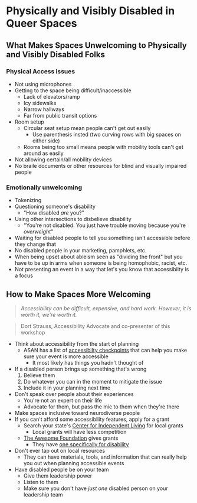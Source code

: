# Physically and Visibly Disabled in Queer Spaces #

## What Makes Spaces Unwelcoming to Physically and Visibly Disabled Folks ##
### Physical Access issues ###
  * Not using microphones
  * Getting to the space being difficult/inaccessible
    * Lack of elevators/ramp
    * Icy sidewalks
    * Narrow hallways
    * Far from public transit options
  * Room setup
    * Circular seat setup mean people can't get out easily
      * Use parenthesis insted (two curving rows with big spaces on either side)
    * Rooms being too small means people with mobility tools can't get around as easily
  * Not allowing certain/all mobility devices
  * No braile documents or other resources for blind and visually impaired people
### Emotionally unwelcoming ###
  * Tokenizing
  * Questioning someone's disability
    * "How disabled _are_ you?"
  * Using other intersections to disbelieve disability
    * "You're not disabled. You just have trouble moving because you're _overweight_"
  * Waiting for disabled people to tell you something isn't accessible before they change that
  * No disabled people in your marketing, pamphlets, etc.
  * When being upset about ableism seen as "dividing the front" but you have to be up in arms when someone is being homophobic, racist, etc.
  * Not presenting an event in a way that let's you know that accessibilty is a focus

## How to Make Spaces More Welcoming ##

> _Accessibility can be difficult, expensive, and hard work. However, it is worth it, we're worth it._

> Dort Strauss, Accessibility Advocate and co-presenter of this workshop

  * Think about accessibility from the start of planning
    * ASAN has a list of [accessibilty checkpoints](https://issuu.com/autselfadvocacy/docs/accessible-event-planning) that can help you make sure your event is more accessible
      * It most likely has things you hadn't thought of
  * If a disabled person brings up something that's wrong
    1. Believe them
    2. Do whatever you can in the moment to mitigate the issue
    3. Include it in your planning next time
  * Don't speak over people about their experiences
    * You're not an expert on their life
    * Advocate for them, but pass the mic to them when they're there
  * Make spaces inclusive toward neurodiverse people
  * If you can't afford some accessibility features, apply for a grant
    * Search your state's [Center for Independent Living](https://acl.gov/programs/aging-and-disability-networks/centers-independent-living) for local grants
      * Local grants will have less competition
    * [The Awesome Foundation](https://www.awesomefoundation.org/en) gives grants
      * They have [one specifically for disability](https://www.awesomefoundation.org/en/chapters/disability)
  * Don't ever tap out on local resources
    * They can have materials, tools, and information that can really help you out when planning accessible events
  * Have disabled people be on your team
    * Give them leadership power
    * Listen to them
    * Make sure you don't have _just one_ disabled person on your leadership team
